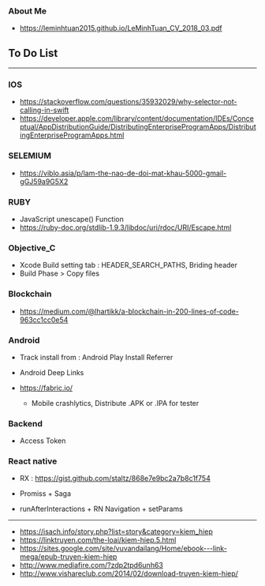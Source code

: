 ### About Me

* https://leminhtuan2015.github.io/LeMinhTuan_CV_2018_03.pdf


## To Do List
 
----------------------------------------------------------------------------

### IOS
* https://stackoverflow.com/questions/35932029/why-selector-not-calling-in-swift
* https://developer.apple.com/library/content/documentation/IDEs/Conceptual/AppDistributionGuide/DistributingEnterpriseProgramApps/DistributingEnterpriseProgramApps.html


### SELEMIUM
* https://viblo.asia/p/lam-the-nao-de-doi-mat-khau-5000-gmail-gGJ59a9G5X2

### RUBY
* JavaScript unescape() Function
* https://ruby-doc.org/stdlib-1.9.3/libdoc/uri/rdoc/URI/Escape.html


### Objective_C
* Xcode Build setting tab : HEADER_SEARCH_PATHS, Briding header
* Build Phase > Copy files


### Blockchain

* https://medium.com/@lhartikk/a-blockchain-in-200-lines-of-code-963cc1cc0e54

### Android

* Track install from :  Android Play Install Referrer 
* Android Deep Links

* https://fabric.io/
  * Mobile crashlytics, Distribute .APK or .IPA for tester

### Backend

* Access Token

### React native
* RX : https://gist.github.com/staltz/868e7e9bc2a7b8c1f754
* Promiss + Saga

* runAfterInteractions + RN Navigation + setParams
--------------------

* https://isach.info/story.php?list=story&category=kiem_hiep
* https://linktruyen.com/the-loai/kiem-hiep.5.html
* https://sites.google.com/site/vuvandailang/Home/ebook---link-mega/epub-truyen-kiem-hiep
* http://www.mediafire.com/?zdp2tpd6unh63
* http://www.vishareclub.com/2014/02/download-truyen-kiem-hiep/



